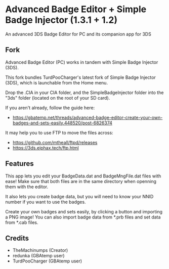 # Advanced Badge Editor + Simple Badge Injector (1.3.1 + 1.2)
An advanced 3DS Badge Editor for PC and its companion app for 3DS

## Fork
Advanced Badge Editor (PC) works in tandem with Simple Badge Injector (3DS).

This fork bundles TurdPooCharger's latest fork of Simple Badge Injector (3DS), which is launchable from the Home menu.

Drop the .CIA in your CIA folder, and the SimpleBadgeInjector folder into the "3ds" folder (located on the root of your SD card). 

If you aren't already, follow the guide here: 

- https://gbatemp.net/threads/advanced-badge-editor-create-your-own-badges-and-sets-easily.448520/post-6826374

It may help you to use FTP to move the files across: 
  - https://github.com/mtheall/ftpd/releases 
  - https://3ds.eiphax.tech/ftp.html

## Features
This app lets you edit your BadgeData.dat and BadgeMngFile.dat files with ease!
Make sure that both files are in the same directory when openning them with the editor.

It also lets you create badge data, but you will need to know your NNID number if you want to use the badges.

Create your own badges and sets easily, by clicking a button and importing a PNG image!
You can also import badge data from *.prb files and set data from *.cab files.

## Credits
  - TheMachinumps (Creator)
  - redunka (GBAtemp user)
  - TurdPooCharger (GBAtemp user)
